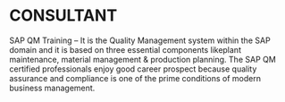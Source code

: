 # CONSULTANT
SAP QM Training – It is the Quality Management system within the SAP domain and it is based on three essential components likeplant maintenance, material management &amp; production planning.  The SAP QM certified professionals enjoy good career prospect because quality assurance and compliance is one of the prime conditions of modern business management.
